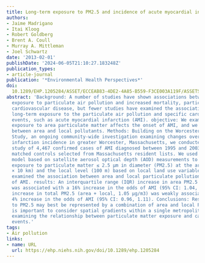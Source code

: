 ```yaml
---
title: Long-term exposure to PM2.5 and incidence of acute myocardial infarction
authors:
- Jaime Madrigano
- Itai Kloog
- Robert Goldberg
- Brent A. Coull
- Murray A. Mittleman
- Joel Schwartz
date: '2013-02-01'
publishDate: '2024-06-05T21:10:27.183248Z'
publication_types:
- article-journal
publication: '*Environmental Health Perspectives*'
doi: 
  10.1289/EHP.1205284/ASSET/ECCEAB83-4DE2-4A85-B559-F3CE003A119F/ASSETS/GRAPHIC/EHP.1205284.G001.JPG
abstract: 'Background: A number of studies have shown associations between chronic
  exposure to particulate air pollution and increased mortality, particularly from
  cardiovascular disease, but fewer studies have examined the association between
  long-term exposure to the particulate air pollution and specific cardiovascular
  events, such as acute myocardial infarction (AMI). objective: We examined how long-term
  exposure to area particulate matter affects the onset of AMI, and we distinguished
  between area and local pollutants. Methods: Building on the Worcester Heart Attack
  Study, an ongoing community-wide investigation examining changes over time in myocardial
  infarction incidence in greater Worcester, Massachusetts, we conducted a case-control
  study of 4,467 confirmed cases of AMI diagnosed between 1995 and 2003 and 9,072
  matched controls selected from Massachusetts resident lists. We used a prediction
  model based on satellite aerosol optical depth (AOD) measurements to generate both
  exposure to particulate matter ≤ 2.5 μm in diameter (PM2.5) at the area level (10
  × 10 km) and the local level (100 m) based on local land use variables. We then
  examined the association between area and local particulate pollution and occurrence
  of AMI. results: An interquartile range (IQR) increase in area PM2.5 (0.59 μg/m3)
  was associated with a 16% increase in the odds of AMI (95% CI: 1.04, 1.29). An IQR
  increase in total PM2.5 (area + local, 1.05 μg/m3) was weakly associated with a
  4% increase in the odds of AMI (95% CI: 0.96, 1.11). Conclusions: Residential exposure
  to PM2.5 may best be represented by a combination of area and local PM2.5, and it
  is important to consider spatial gradients within a single metropolitan area when
  examining the relationship between particulate matter exposure and cardiovascular
  events.'
tags:
- Air pollution
links:
- name: URL
  url: https://ehp.niehs.nih.gov/doi/10.1289/ehp.1205284
---
```

